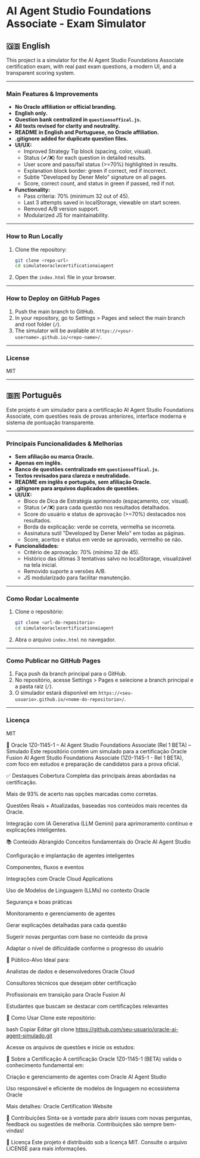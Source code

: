 # AI Agent Studio Foundations Associate - Exam Simulator

## 🇬🇧 English

This project is a simulator for the AI Agent Studio Foundations Associate certification exam, with real past exam questions, a modern UI, and a transparent scoring system.

---

### Main Features & Improvements

- **No Oracle affiliation or official branding.**
- **English only.**
- **Question bank centralized in `questionsoffical.js`.**
- **All texts revised for clarity and neutrality.**
- **README in English and Portuguese, no Oracle affiliation.**
- **.gitignore added for duplicate question files.**
- **UI/UX:**
  - Improved Strategy Tip block (spacing, color, visual).
  - Status (✔/❌) for each question in detailed results.
  - User score and pass/fail status (>=70%) highlighted in results.
  - Explanation block border: green if correct, red if incorrect.
  - Subtle "Developed by Dener Melo" signature on all pages.
  - Score, correct count, and status in green if passed, red if not.
- **Functionality:**
  - Pass criteria: 70% (minimum 32 out of 45).
  - Last 3 attempts saved in localStorage, viewable on start screen.
  - Removed A/B version support.
  - Modularized JS for maintainability.

---

### How to Run Locally

1. Clone the repository:
   ```bash
   git clone <repo-url>
   cd simulateoraclecertificationaiagent
   ```
2. Open the `index.html` file in your browser.

---

### How to Deploy on GitHub Pages

1. Push the main branch to GitHub.
2. In your repository, go to Settings > Pages and select the main branch and root folder (`/`).
3. The simulator will be available at `https://<your-username>.github.io/<repo-name>/`.

---

### License

MIT

---

## 🇧🇷 Português

Este projeto é um simulador para a certificação AI Agent Studio Foundations Associate, com questões reais de provas anteriores, interface moderna e sistema de pontuação transparente.

---

### Principais Funcionalidades & Melhorias

- **Sem afiliação ou marca Oracle.**
- **Apenas em inglês.**
- **Banco de questões centralizado em `questionsoffical.js`.**
- **Textos revisados para clareza e neutralidade.**
- **README em inglês e português, sem afiliação Oracle.**
- **.gitignore para arquivos duplicados de questões.**
- **UI/UX:**
  - Bloco de Dica de Estratégia aprimorado (espaçamento, cor, visual).
  - Status (✔/❌) para cada questão nos resultados detalhados.
  - Score do usuário e status de aprovação (>=70%) destacados nos resultados.
  - Borda da explicação: verde se correta, vermelha se incorreta.
  - Assinatura sutil "Developed by Dener Melo" em todas as páginas.
  - Score, acertos e status em verde se aprovado, vermelho se não.
- **Funcionalidades:**
  - Critério de aprovação: 70% (mínimo 32 de 45).
  - Histórico das últimas 3 tentativas salvo no localStorage, visualizável na tela inicial.
  - Removido suporte a versões A/B.
  - JS modularizado para facilitar manutenção.

---

### Como Rodar Localmente

1. Clone o repositório:
   ```bash
   git clone <url-do-repositorio>
   cd simulateoraclecertificationaiagent
   ```
2. Abra o arquivo `index.html` no navegador.

---

### Como Publicar no GitHub Pages

1. Faça push da branch principal para o GitHub.
2. No repositório, acesse Settings > Pages e selecione a branch principal e a pasta raiz (`/`).
3. O simulador estará disponível em `https://<seu-usuario>.github.io/<nome-do-repositorio>/`.

---

### Licença

MIT

📘 Oracle 1Z0-1145-1 – AI Agent Studio Foundations Associate (Rel 1 BETA) – Simulado
Este repositório contém um simulado para a certificação Oracle Fusion AI Agent Studio Foundations Associate (1Z0-1145-1 - Rel 1 BETA), com foco em estudos e preparação de candidatos para a prova oficial.

✅ Destaques
Cobertura Completa das principais áreas abordadas na certificação.

Mais de 93% de acerto nas opções marcadas como corretas.

Questões Reais + Atualizadas, baseadas nos conteúdos mais recentes da Oracle.

Integração com IA Generativa (LLM Gemini) para aprimoramento contínuo e explicações inteligentes.

📚 Conteúdo Abrangido
Conceitos fundamentais do Oracle AI Agent Studio

Configuração e implantação de agentes inteligentes

Componentes, fluxos e eventos

Integrações com Oracle Cloud Applications

Uso de Modelos de Linguagem (LLMs) no contexto Oracle

Segurança e boas práticas

Monitoramento e gerenciamento de agentes

Gerar explicações detalhadas para cada questão

Sugerir novas perguntas com base no conteúdo da prova

Adaptar o nível de dificuldade conforme o progresso do usuário

🧠 Público-Alvo
Ideal para:

Analistas de dados e desenvolvedores Oracle Cloud

Consultores técnicos que desejam obter certificação

Profissionais em transição para Oracle Fusion AI

Estudantes que buscam se destacar com certificações relevantes

🚀 Como Usar
Clone este repositório:

bash
Copiar
Editar
git clone https://github.com/seu-usuario/oracle-ai-agent-simulado.git

Acesse os arquivos de questões e inicie os estudos:

🏅 Sobre a Certificação
A certificação Oracle 1Z0-1145-1 (BETA) valida o conhecimento fundamental em:

Criação e gerenciamento de agentes com Oracle AI Agent Studio

Uso responsável e eficiente de modelos de linguagem no ecossistema Oracle

Mais detalhes: Oracle Certification Website

📩 Contribuições
Sinta-se à vontade para abrir issues com novas perguntas, feedback ou sugestões de melhoria. Contribuições são sempre bem-vindas!

📜 Licença
Este projeto é distribuído sob a licença MIT. Consulte o arquivo LICENSE para mais informações.

